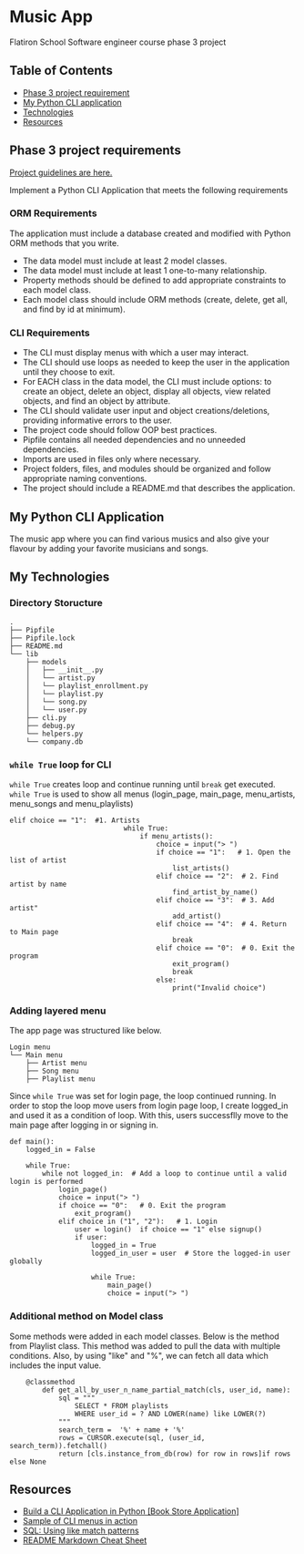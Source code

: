 # Music App
Flatiron School Software engineer course phase 3 project

## Table of Contents
* [Phase 3 project requirement](#phase-3-project-requirements)
* [My Python CLI application](#my-Python-CLI-application)
* [Technologies](#technologies)
* [Resources](#resources)


## Phase 3 project requirements

[Project guidelines are here. ](https://github.com/learn-co-curriculum/python-p3-v2-final-project)

Implement a Python CLI Application that meets the following requirements

### ORM Requirements
The application must include a database created and modified with Python ORM methods that you write.

 * The data model must include at least 2 model classes.
 * The data model must include at least 1 one-to-many relationship.
 * Property methods should be defined to add appropriate constraints to each model class.
 * Each model class should include ORM methods (create, delete, get all, and find by id at minimum).

### CLI Requirements
 * The CLI must display menus with which a user may interact.
 * The CLI should use loops as needed to keep the user in the application until they choose to exit.
 * For EACH class in the data model, the CLI must include options: to create an object, delete an object, display all objects, view related objects, and find an object by attribute.
 * The CLI should validate user input and object creations/deletions, providing informative errors to the user.
 * The project code should follow OOP best practices.
 * Pipfile contains all needed dependencies and no unneeded dependencies.
 * Imports are used in files only where necessary.
 * Project folders, files, and modules should be organized and follow appropriate naming conventions.
 * The project should include a README.md that describes the application.

## My Python CLI Application
The music app where you can find various musics and also give your flavour by adding your favorite musicians and songs.


## My Technologies
### Directory Storucture

```console
.
├── Pipfile
├── Pipfile.lock
├── README.md
└── lib
    ├── models
    │   ├── __init__.py
    │   └── artist.py
    │   └── playlist_enrollment.py
    │   └── playlist.py
    │   └── song.py  
    │   └── user.py  
    ├── cli.py
    ├── debug.py
    └── helpers.py
    └── company.db    
```

### `while True` loop for CLI
`while True` creates loop and continue running until `break` get executed.
`while True` is used to show all menus (login_page, main_page, menu_artists, menu_songs and menu_playlists)
```
elif choice == "1":  #1. Artists   
                            while True: 
                                if menu_artists():
                                    choice = input("> ")
                                    if choice == "1":   # 1. Open the list of artist
                                        list_artists()
                                    elif choice == "2":  # 2. Find artist by name
                                        find_artist_by_name()
                                    elif choice == "3":  # 3. Add artist"
                                        add_artist()
                                    elif choice == "4":  # 4. Return to Main page
                                        break
                                    elif choice == "0":  # 0. Exit the program
                                        exit_program()
                                        break
                                    else: 
                                        print("Invalid choice")
```

### Adding layered menu
The app page was structured like below.
```
Login menu
└── Main menu
    ├── Artist menu
    ├── Song menu
    ├── Playlist menu
```
Since `while True` was set for login page, the loop continued running.  In order to stop the loop move users from login page loop, I create logged_in and used it as a condition of loop. With this, users successflly move to the main page after logging in or signing in. 
```
def main():
    logged_in = False

    while True:    
        while not logged_in:  # Add a loop to continue until a valid login is performed
            login_page()
            choice = input("> ")
            if choice == "0":   # 0. Exit the program
                exit_program()
            elif choice in ("1", "2"):   # 1. Login
                user = login()  if choice == "1" else signup()
                if user:
                    logged_in = True
                    logged_in_user = user  # Store the logged-in user globally
            
                    while True: 
                        main_page()
                        choice = input("> ")

```

### Additional method on Model class
Some methods were added in each model classes.  Below is the method from Playlist class.
This method was added to pull the data with multiple conditions. Also, by using "like" and "%", we can fetch all data which includes the input value.
```
    @classmethod 
        def get_all_by_user_n_name_partial_match(cls, user_id, name):
            sql = """
                SELECT * FROM playlists
                WHERE user_id = ? AND LOWER(name) like LOWER(?)
            """ 
            search_term =  '%' + name + '%'
            rows = CURSOR.execute(sql, (user_id, search_term)).fetchall()
            return [cls.instance_from_db(row) for row in rows]if rows else None
```


## Resources

- [Build a CLI Application in Python [Book Store Application]](https://youtu.be/kTaqR1WyT8A?si=34tY6hPUR5JVX0En)
- [Sample of CLI menus in action](https://youtu.be/4UIYd00J0ok?si=jYeLHOA7QVFcLgsT)
- [SQL: Using like match patterns](https://learnsql.com/blog/using-like-match-patterns-sql/)
- [README Markdown Cheat Sheet](https://www.markdownguide.org/cheat-sheet/)
